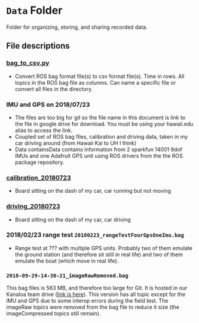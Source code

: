 # `Data` Folder
Folder for organizing, storing, and sharing recorded data.

## File descriptions
### [bag_to_csv.py](/bag_to_csv.py)
- Convert ROS bag format file(s) to csv format file(s). Time in rows. All topics in the ROS bag file as columns. Can name a specific file or convert all files in the directory. 

### IMU and GPS on 2018/07/23
- The files are too big for git so the file name in this document is link to the file in google drive for download. You must be using your hawaii.edu alias to access the link.
- Coupled set of ROS bag files, calibration and driving data, taken in my car driving around (from Hawaii Kai to UH I think)
- Data containsData contains information from 2 sparkfun 14001 9dof IMUs and one Adafruit GPS unit using ROS drivers from the the ROS package repository. 

### [calibration_20180723](https://drive.google.com/file/d/11BClcgSuAI-0nzK6ghGmRxgEXhnlAXu7/view?usp=sharing)
- Board sitting on the dash of my car, car running but not moving
  
### [driving_20180723](https://drive.google.com/file/d/1IM72OgZHopVvkrx_QZf1jbMyFT_Ob6vw/view?usp=sharing)
- Board sitting on the dash of my car, car driving

### 2018/02/23 range test `20180223_rangeTestFourGpsOneImu.bag`
- Range test at ??? with multiple GPS units.  Probably two of them emulate the ground station (and therefore sit still in real life) and two of them emulate the boat (which move in real life).

### `2018-09-29-14-38-21_imageRawRemoved.bag`
This bag files is 563 MB, and therefore too large for Git.  It is hosted in our Kanaloa team drive ([link is here](https://drive.google.com/open?id=1p4ZIJCwoiUhmrM-hd2_6z2QyNh6vNqyI)).  This version has all topic except for the IMU and GPS due to some interop errors during the field test.  The imageRaw topics were removed from the bag file to reduce it size (the imageCompressed topics still remain).  
